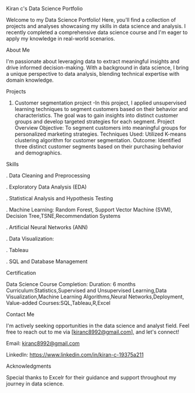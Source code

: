 

Kiran c's Data Science Portfolio

Welcome to my Data Science Portfolio! Here, you'll find a collection of projects and analyses showcasing my skills in data science and analysis. I recently completed a comprehensive data science course and I'm eager to apply my knowledge in real-world scenarios.

About Me

I'm passionate about leveraging data to extract meaningful insights and drive informed decision-making. With a background in data science, I bring a unique perspective to data analysis, blending technical expertise with domain knowledge.

Projects
1. Customer segmentation project -In this project, I applied unsupervised learning techniques to segment customers based on their behavior and characteristics. The goal was to gain insights into distinct customer groups and develop targeted strategies for each segment.
   Project Overview
Objective: To segment customers into meaningful groups for personalized marketing strategies.
Techniques Used: Utilized K-means clustering algorithm for customer segmentation.
Outcome: Identified three distinct customer segments based on their purchasing behavior and demographics.


Skills

. Data Cleaning and Preprocessing

. Exploratory Data Analysis (EDA)

. Statistical Analysis and Hypothesis Testing

. Machine Learning:
 Random Forest,
 Support Vector Machine (SVM),
 Decision Tree,TSNE,Recommendation Systems
 
. Artificial Neural Networks (ANN)

. Data Visualization:

. Tableau

. SQL and Database Management

Certification

Data Science Course Completion: Duration: 6 months
Curriculum:Statistics,Supervised and Unsupervised Learning,Data Visualization,Machine Learning Algorithms,Neural Networks,Deployment,
Value-added Courses:SQL,Tableau,R,Excel

Contact Me

I'm actively seeking opportunities in the data science and analyst field. Feel free to reach out to me via [kiranc8992@gmail.com], and let's connect!

Email: kiranc8992@gmail.com

LinkedIn: https://www.linkedin.com/in/kiran-c-19375a211

Acknowledgments

Special thanks to Excelr for their guidance and support throughout my journey in data science.


